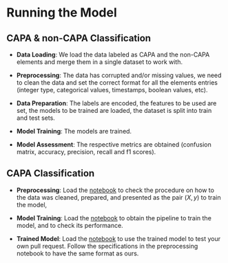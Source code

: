 
# Running the Model

## CAPA & non-CAPA Classification 

* **Data Loading**: We load the data labeled as CAPA and the non-CAPA elements and merge them in a single dataset to work with. 

* **Preprocessing**: The data has corrupted and/or missing values, we need to clean the data and set the correct format for all the elements entries (integer type, categorical values, timestamps, boolean values, etc).

* **Data Preparation**: The labels are encoded, the features to be used are set, the models to be trained are loaded, the dataset is split into train and test sets.

* **Model Training**: The models are trained. 

* **Model Assessment**: The respective metrics are obtained (confusion matrix, accuracy, precision, recall and f1 scores).

## CAPA Classification 

* **Preprocessing**: Load the [notebook](https://colab.research.google.com/drive/11imVJi9-O7OFrX1yJutDH3Brlkr5MOFC?usp=sharing) to check the procedure on how to the data was cleaned, prepared, and presented as the pair $(X,y)$ to train the model, 

* **Model Training**: Load the [notebook](https://colab.research.google.com/drive/1-QfY-rx7Hi1HP4vyngtcFv1_U8r-8cOa?usp=sharing) to obtain the pipeline to train the model, and to check its performance.

* **Trained Model**: Load the [notebook](https://colab.research.google.com/drive/1sb8_AI7VoGTB5Ntro1ZZSb9YVkLGSdpx?usp=sharing) to use the trained model to test your own pull request. Follow the specifications in the preprocessing notebook to have the same format as ours. 

